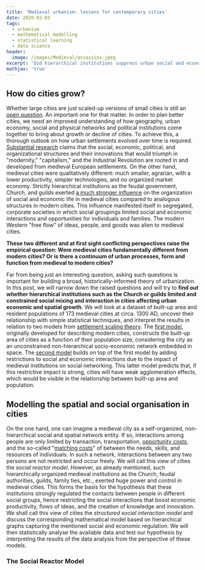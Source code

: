 ```yaml
---
title: 'Medieval urbanism: lessons for contemporary cities'
date: 2020-02-03
tags:
  - urbanism
  - mathematical modelling
  - statistical learning
  - data science
header:
  image: /images/Medieval/assassins.jpeg
excerpt: 'Did hierarchical institutions suppress urban social and economic interactions in medieval cities?'
mathjax: 'true'
---
```


## How do cities grow? 

Whether large cities are just scaled-up versions of small cities is still an [open question](https://www.pnas.org/content/115/10/2317). An important one for that matter.
In order to plan better cities, we need an improved understanding of how geography, urban economy, social and physical networks and political institutions come together to bring about growth or decline of cities. To achieve this, a thorough outlook on how urban settlements evolved over time is required. [Substantial research](https://www.ucpress.edu/book/9780520081154/civilization-and-capitalism-15th-18th-century-vol-ii) claims that the social, economic, political, and organizational structures and their innovations that would triumph in "modernity," "capitalism," and the Industrial Revolution are rooted in and developed from medieval European settlements. 
On the other hand, medieval cities were qualitatively different: much smaller, agrarian, with a lower productivity, simpler technologies, and no organized market economy. Strictly hierarchical institutions as the feudal government, Church, and guilds exerted [a much stronger influence](https://uncpress.org/book/9780807844984/wage-labor-and-guilds-in-medieval-europe/) on the organization of social and economic life in medieval cities compared to analogous structures in modern cities. This influence manifested itself in segregated, corporate societies in which social groupings limited social and economic interactions and opportunities for individuals and families. The modern Western "free flow" of ideas, people, and goods was alien to medieval cities.

**These two different and at first sight conflicting perspectives raise the empirical question: Were medieval cities fundamentally different from modern cities? Or is there a continuum of urban processes, form and function from medieval to modern cities?**

Far from being just an interesting question, asking such questions is important for building a broad, historically-informed theory of urbanization. In this post, we will narrow down the raised questions and will try to **find out whether hierarchical institutions such as the Church or guilds limited and constrained social mixing and interaction in cities affecting urban economic and spatial growth**.
We will look at a dataset of built-up area and resident populations of 173 medieval cities at circa. 1300 AD, uncover their relationship with simple statistical techniques, and interpret the results in relation to two models from [settlement scaling theory](https://journals.plos.org/plosone/article?id=10.1371/journal.pone.0162678#:~:text=Despite%20their%20many%20structural%20differences,within%20a%20given%20urban%20system.). 
The [first model](https://science.sciencemag.org/content/340/6139/1438/tab-pdf), originally developed for describing modern cities, constructs the built-up area of cities as a function of their population size, considering the city as an unconstrained non-hierarchical socio-economic network embedded in space. The [second model](https://journals.plos.org/plosone/article?id=10.1371/journal.pone.0162678#:~:text=Despite%20their%20many%20structural%20differences,within%20a%20given%20urban%20system.) builds on top of the first model by adding restrictions to social and economic interactions due to the impact of medieval institutions on social networking. This latter model predicts that, if this restrictive impact is strong, cities will have weak agglomeration effects, which would be visible in the relationship between built-up area and population.

## Modelling the spatial and social organisation in cities
On the one hand, one can imagine a medieval city as a self-organized, non-hierarchical social and spatial network entity. If so, interactions among people are only limited by transaction, transportation, [opportunity costs](https://en.wikipedia.org/wiki/Opportunity_cost), and the so-called "[matching costs](https://en.wikipedia.org/wiki/Matching_theory_(economics))" of between the needs, skills, and resources  of individuals. In such a network, interactions between any two persons are not restricted and occur freely. We will call this view of cities the *social reactor model*.
However, as already mentioned, such hierarchically organized medieval institutions as the Church, feudal authorities, guilds, family ties, etc., exerted huge power and control in medieval cities. This forms the basis for the hypothesis that these institutions strongly regulated the contacts between people in different social groups, hence restricting the social interactions that boost economic
productivity, flows of ideas, and the creation of knowledge and innovation. We shall call this view of cities the *structured social interaction model* and discuss the corresponding mathematical model based on hierarchical graphs capturing the mentioned social and economic regulation. We will then statistically analyse the available data and test our hypothesis by interpreting the results of the data analysis from the perspective of these models.

### The Social Reactor Model



